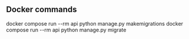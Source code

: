 ## Docker commands

docker compose run --rm api python manage.py makemigrations
docker compose run --rm api python manage.py migrate